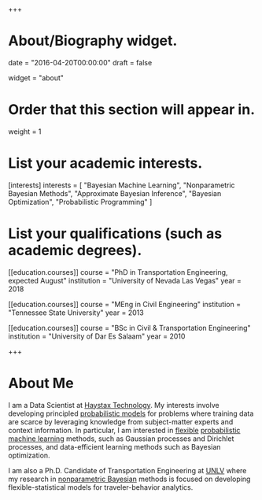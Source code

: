 +++
# About/Biography widget.

date = "2016-04-20T00:00:00"
draft = false

widget = "about"

# Order that this section will appear in.
weight = 1

# List your academic interests.
[interests]
  interests = [
    "Bayesian Machine Learning",
    "Nonparametric Bayesian Methods",
    "Approximate Bayesian Inference",
    "Bayesian Optimization",
    "Probabilistic Programming"
  ]

# List your qualifications (such as academic degrees).
[[education.courses]]
  course = "PhD in Transportation Engineering, expected August"
  institution = "University of Nevada Las Vegas"
  year = 2018

[[education.courses]]
  course = "MEng in Civil Engineering"
  institution = "Tennessee State University"
  year = 2013

[[education.courses]]
  course = "BSc in Civil & Transportation Engineering"
  institution = "University of Dar Es Salaam"
  year = 2010
 
+++

# About Me

I am a Data Scientist at [Haystax Technology](https://www.haystax.com). My interests involve developing principled [probabilistic models](http://mlg.eng.cam.ac.uk/zoubin/bayesian.html) for problems where training data are scarce by leveraging knowledge from subject-matter experts and context information. In particular, I am interested in [flexible](http://mlg.eng.cam.ac.uk/pub/topics/#np) [probabilistic machine learning](http://mlg.eng.cam.ac.uk/zoubin/bayesian.html) methods, such as Gaussian processes and Dirichlet processes, and data-efficient learning methods such as Bayesian optimization.

I am also a Ph.D. Candidate of Transportation Engineering at [UNLV](http://www.unlv.edu/) where my research in [nonparametric Bayesian](http://mlg.eng.cam.ac.uk/pub/topics/#np) methods is focused on developing flexible-statistical models for traveler-behavior analytics.